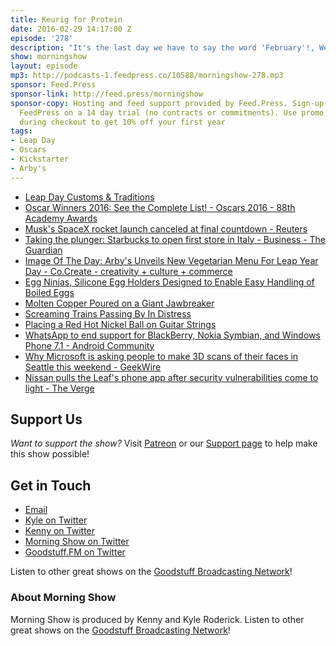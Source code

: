 ```yaml
---
title: Keurig for Protein
date: 2016-02-29 14:17:00 Z
episode: '278'
description: "It's the last day we have to say the word 'February'!, We cover the winners of last night's Oscars, How many Starbucks are in Italy?, Molten copper gets poured on the weirdest things, Real trains - real people, Real Kickstarter or Fake?, and more."
show: morningshow
layout: episode
mp3: http://podcasts-1.feedpress.co/10588/morningshow-278.mp3
sponsor: Feed.Press
sponsor-link: http://feed.press/morningshow
sponsor-copy: Hosting and feed support provided by Feed.Press. Sign-up today and try
  FeedPress on a 14 day trial (no contracts or commitments). Use promo code `morningshow`
  during checkout to get 10% off your first year
tags:
- Leap Day
- Oscars
- Kickstarter
- Arby's
---
```


* [Leap Day Customs & Traditions](http://www.timeanddate.com/date/leap-day-february-29.html)
* [Oscar Winners 2016: See the Complete List! - Oscars 2016 - 88th Academy Awards](http://oscar.go.com/news/winners/oscar-winners-2016-see-the-complete-list)
* [Musk's SpaceX rocket launch canceled at final countdown - Reuters](http://www.reuters.com/article/us-space-spacex-idUSKCN0W203E?feedType=RSS&feedName=scienceNews)
* [Taking the plunger: Starbucks to open first store in Italy - Business - The Guardian](http://www.theguardian.com/business/2016/feb/29/taking-the-plunger-starbucks-to-open-first-store-in-italy)
* [Image Of The Day: Arby's Unveils New Vegetarian Menu For Leap Year Day - Co.Create - creativity + culture + commerce](http://www.fastcocreate.com/3057160/image-of-the-day/image-of-the-day-arbys-unveils-new-vegetarian-menu-for-leap-year-day?partner=rss&utm_source=feedburner&utm_medium=feed&utm_campaign=Feed%3A+fastcocreate%2Ffeed+%28Co.Create%29)
* [Egg Ninjas, Silicone Egg Holders Designed to Enable Easy Handling of Boiled Eggs](http://laughingsquid.com/egg-ninjas-silicone-egg-holders-designed-to-enable-easy-handling-of-boiled-eggs/)
* [Molten Copper Poured on a Giant Jawbreaker](http://laughingsquid.com/molten-copper-poured-on-a-giant-jawbreaker/)
* [Screaming Trains Passing By In Distress](http://laughingsquid.com/screaming-trains-passing-by-in-distress/)
* [Placing a Red Hot Nickel Ball on Guitar Strings](http://laughingsquid.com/placing-a-red-hot-nickel-ball-on-guitar-strings/)
* [WhatsApp to end support for BlackBerry, Nokia Symbian, and Windows Phone 7.1 - Android Community](http://androidcommunity.com/whatsapp-to-end-support-for-blackberry-nokia-symbian-and-windows-phone-7-1-20160228/)
* [Why Microsoft is asking people to make 3D scans of their faces in Seattle this weekend - GeekWire](http://www.geekwire.com/2016/why-microsoft-is-scanning-faces-in-seattle-this-weekend/)
* [Nissan pulls the Leaf's phone app after security vulnerabilities come to light - The Verge](http://www.theverge.com/2016/2/25/11116724/nissan-nissanconnect-app-hack-offline)

## Support Us
*Want to support the show?* Visit [Patreon](http://patreon.com/morningshow) or our [Support page](http://goodstuff.fm/support) to help make this show possible!

## Get in Touch
* [Email](mailto:kyle@goodstuff.fm)
* [Kyle on Twitter](http://twitter.com/dogburps)
* [Kenny on Twitter](http://twitter.com/pizzarobotics)
* [Morning Show on Twitter](http://twitter.com/morningshowam)
* [Goodstuff.FM on Twitter](http://twitter.com/goodstufffm)

Listen to other great shows on the [Goodstuff Broadcasting Network](http://goodstuff.fm/broadcasts)!

### About Morning Show
Morning Show is produced by Kenny and Kyle Roderick. Listen to other great shows on the [Goodstuff Broadcasting Network](http://goodstuff.fm/)!
